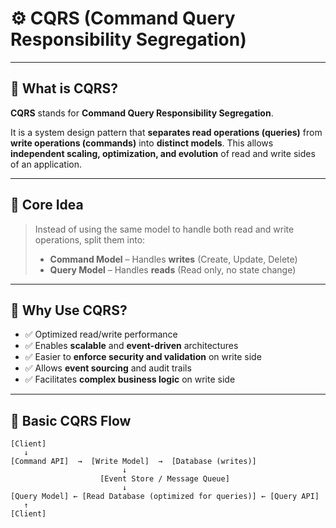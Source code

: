 
# ⚙️ CQRS (Command Query Responsibility Segregation)

---

## 🔹 What is CQRS?

**CQRS** stands for **Command Query Responsibility Segregation**.

It is a system design pattern that **separates read operations (queries)** from **write operations (commands)** into **distinct models**. This allows **independent scaling, optimization, and evolution** of read and write sides of an application.

---

## 🔹 Core Idea

> Instead of using the same model to handle both read and write operations, split them into:
> 
> - **Command Model** – Handles **writes** (Create, Update, Delete)
> - **Query Model** – Handles **reads** (Read only, no state change)

---

## 🔹 Why Use CQRS?

- ✅ Optimized read/write performance
- ✅ Enables **scalable** and **event-driven** architectures
- ✅ Easier to **enforce security and validation** on write side
- ✅ Allows **event sourcing** and audit trails
- ✅ Facilitates **complex business logic** on write side

---

## 🔹 Basic CQRS Flow

```plaintext
[Client]
   ↓
[Command API]  →  [Write Model]  →  [Database (writes)]
                         ↓
                    [Event Store / Message Queue]
                         ↓
[Query Model] ← [Read Database (optimized for queries)] ← [Query API]
   ↑
[Client]
